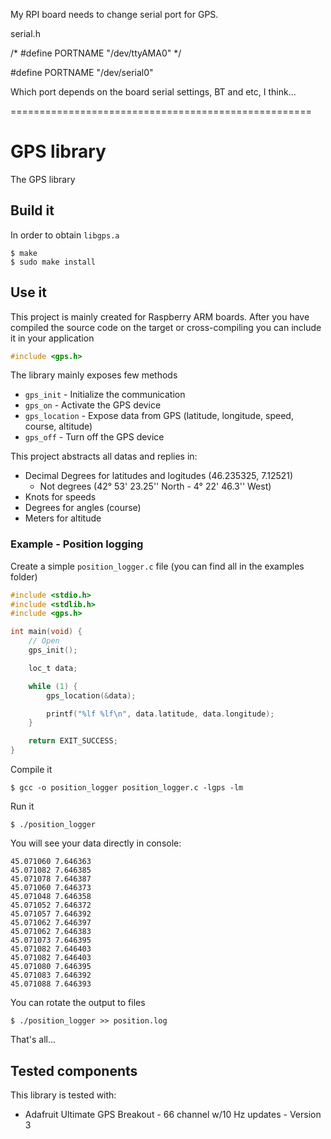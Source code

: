 
My RPI board needs to change serial port for GPS.

serial.h

  /* #define PORTNAME "/dev/ttyAMA0" */
  
  #define PORTNAME "/dev/serial0"
  
  
  
  Which port depends on the board serial settings, BT and etc, I think...

====================================================
# GPS library

The GPS library

## Build it

In order to obtain `libgps.a`

```shell
$ make
$ sudo make install
```

## Use it

This project is mainly created for Raspberry ARM boards. After you have
compiled the source code on the target or cross-compiling you can include it
in your application

```c
#include <gps.h>
```

The library mainly exposes few methods

 * `gps_init` - Initialize the communication
 * `gps_on` - Activate the GPS device
 * `gps_location` - Expose data from GPS (latitude, longitude, speed, course, altitude)
 * `gps_off` - Turn off the GPS device

This project abstracts all datas and replies in:

 * Decimal Degrees for latitudes and logitudes (46.235325, 7.12521)
   * Not degrees (42° 53' 23.25'' North - 4° 22' 46.3'' West)
 * Knots for speeds
 * Degrees for angles (course)
 * Meters for altitude

### Example - Position logging

Create a simple `position_logger.c` file (you can find all in the examples folder)

```c
#include <stdio.h>
#include <stdlib.h>
#include <gps.h>

int main(void) {
    // Open
    gps_init();

    loc_t data;

    while (1) {
        gps_location(&data);

        printf("%lf %lf\n", data.latitude, data.longitude);
    }

    return EXIT_SUCCESS;
}
```

Compile it

```shell
$ gcc -o position_logger position_logger.c -lgps -lm
```

Run it

```shell
$ ./position_logger
```
You will see your data directly in console:

```shell
45.071060 7.646363
45.071082 7.646385
45.071078 7.646387
45.071060 7.646373
45.071048 7.646358
45.071052 7.646372
45.071057 7.646392
45.071062 7.646397
45.071062 7.646383
45.071073 7.646395
45.071082 7.646403
45.071082 7.646403
45.071080 7.646395
45.071083 7.646392
45.071088 7.646393
```

You can rotate the output to
files

```shell
$ ./position_logger >> position.log
```

That's all...

## Tested components

This library is tested with:

 * Adafruit Ultimate GPS Breakout - 66 channel w/10 Hz updates - Version 3

